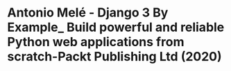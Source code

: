 # Antonio Melé - Django 3 By Example_ Build powerful and reliable Python web applications from scratch-Packt Publishing Ltd (2020)